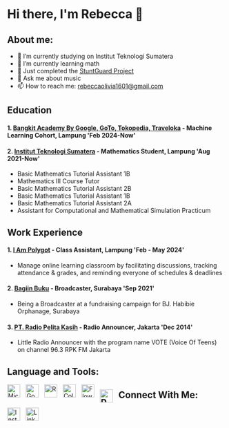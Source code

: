 # Hi there, I'm Rebecca  👋

## About me:

- 🔭 I’m currently studying on Institut Teknologi Sumatera
- 🌱 I’m currently learning math
- 📝 Just completed the [StuntGuard Project](https://github.com/StuntGuard)
- 💬 Ask me about music
- 📫 How to reach me: rebeccaolivia1601@gmail.com

## Education

#### 1. [Bangkit Academy By Google, GoTo, Tokopedia, Traveloka](https://grow.google/intl/id_id/bangkit/?tab=machine-learning) - Machine Learning Cohort, Lampung 'Feb 2024-Now'
     
#### 2. [Institut Teknologi Sumatera](https://www.itera.ac.id/) - Mathematics Student, Lampung 'Aug 2021-Now'
   - Basic Mathematics Tutorial Assistant 1B 
   - Mathematics III Course Tutor 
   - Basic Mathematics Tutorial Assistant 2B 
   - Basic Mathematics Tutorial Assistant 1B 
   - Basic Mathematics Tutorial Assistant 2A 
   - Assistant for Computational and Mathematical Simulation Practicum
     
## Work Experience

#### 1. [I Am Polygot](https://www.linkedin.com/company/i-am-polyglot/posts/?feedView=all) - Class Assistant, Lampung 'Feb - May 2024'
   - Manage online learning classroom by facilitating discussions, tracking attendance & grades, and reminding everyone of schedules & deadlines

#### 2. [Bagiin Buku](https://www.linkedin.com/company/bagiin-buku/?originalSubdomain=id) - Broadcaster, Surabaya 'Sep 2021'
   - Being a Broadcaster at a fundraising campaign for BJ. Habibie Orphanage, Surabaya

#### 3. [PT. Radio Pelita Kasih](https://www.radiopelitakasih.com/) -  Radio Announcer, Jakarta 'Dec 2014'
   - Little Radio Announcer with the program name VOTE (Voice Of Teens) on channel 96.3 RPK FM Jakarta


## Language and Tools:
[<img align="left" alt="Microsoft Office" width="30px" src="https://upload.wikimedia.org/wikipedia/commons/4/4f/Microsoft_Office_2013-2019_logo_and_wordmark.svg" style="padding-right:10px;" />](https://www.microsoft.com/id-id/microsoft-365/microsoft-office)

[<img align="left" alt="Google Workspace" width="30px" src="https://techcrunch.com/wp-content/uploads/2020/10/Google-Workspace-Icons.png" style="padding-right:10px;" />](https://workspace.google.com/)

[<img align="left" alt="R" width="30px" src="https://upload.wikimedia.org/wikipedia/commons/thumb/1/1b/R_logo.svg/1280px-R_logo.svg.png" style="padding-right:10px;" />](https://www.r-project.org/)

[<img align="left" alt="Colab" width="30px" src="https://upload.wikimedia.org/wikipedia/commons/d/d0/Google_Colaboratory_SVG_Logo.svg" style="padding-right:10px;" />](https://colab.research.google.com/)

[<img align="left" alt="Flowgorithm" width="30px" src="https://tenor.com/view/flowgorithm-gif-13042984886000427533" style="padding-right:10px;" />](http://www.flowgorithm.org/)

[<img align="left" alt="Python" width="30px" src="https://upload.wikimedia.org/wikipedia/commons/thumb/c/c3/Python-logo-notext.svg/1869px-Python-logo-notext.svg.png" style="padding-right:10px;" />
](https://www.python.org/)
-------

## Connect With Me:
[<img align="left" alt="Instagram" width="30px" src="https://play-lh.googleusercontent.com/VRMWkE5p3CkWhJs6nv-9ZsLAs1QOg5ob1_3qg-rckwYW7yp1fMrYZqnEFpk0IoVP4LM=w480-h960-rw" style="padding-right:10px;" />
](https://www.instagram.com/rebeccaaolivia)

[<img align="left" alt="LinkedIn" width="30px" src="https://play-lh.googleusercontent.com/kMofEFLjobZy_bCuaiDogzBcUT-dz3BBbOrIEjJ-hqOabjK8ieuevGe6wlTD15QzOqw=w480-h960-rw" style="padding-right:10px;" />
](https://www.linkedin.com/in/rebeccaolivia/)
